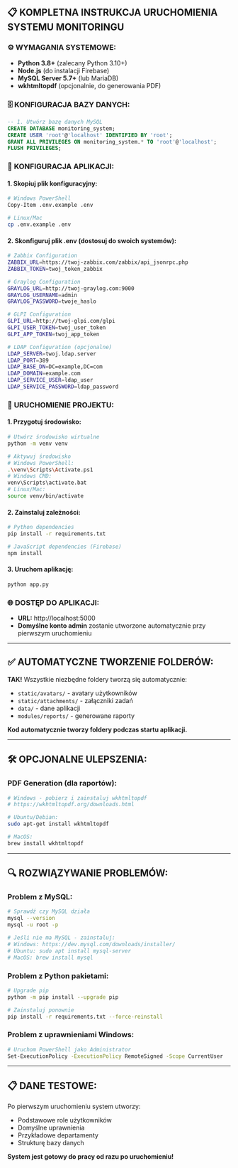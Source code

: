 ## 📋 **KOMPLETNA INSTRUKCJA URUCHOMIENIA SYSTEMU MONITORINGU**

### ⚙️ **WYMAGANIA SYSTEMOWE:**
- **Python 3.8+** (zalecany Python 3.10+)
- **Node.js** (do instalacji Firebase)
- **MySQL Server 5.7+** (lub MariaDB)
- **wkhtmltopdf** (opcjonalnie, do generowania PDF)

### 🗄️ **KONFIGURACJA BAZY DANYCH:**
```sql
-- 1. Utwórz bazę danych MySQL
CREATE DATABASE monitoring_system;
CREATE USER 'root'@'localhost' IDENTIFIED BY 'root';
GRANT ALL PRIVILEGES ON monitoring_system.* TO 'root'@'localhost';
FLUSH PRIVILEGES;
```

### 🔧 **KONFIGURACJA APLIKACJI:**

#### 1. **Skopiuj plik konfiguracyjny:**
```bash
# Windows PowerShell
Copy-Item .env.example .env

# Linux/Mac
cp .env.example .env
```

#### 2. **Skonfiguruj plik .env** (dostosuj do swoich systemów):
```bash
# Zabbix Configuration
ZABBIX_URL=https://twoj-zabbix.com/zabbix/api_jsonrpc.php
ZABBIX_TOKEN=twoj_token_zabbix

# Graylog Configuration  
GRAYLOG_URL=http://twoj-graylog.com:9000
GRAYLOG_USERNAME=admin
GRAYLOG_PASSWORD=twoje_haslo

# GLPI Configuration
GLPI_URL=http://twoj-glpi.com/glpi
GLPI_USER_TOKEN=twoj_user_token
GLPI_APP_TOKEN=twoj_app_token

# LDAP Configuration (opcjonalne)
LDAP_SERVER=twoj.ldap.server
LDAP_PORT=389
LDAP_BASE_DN=DC=example,DC=com
LDAP_DOMAIN=example.com
LDAP_SERVICE_USER=ldap_user
LDAP_SERVICE_PASSWORD=ldap_password
```

### 🚀 **URUCHOMIENIE PROJEKTU:**

#### 1. **Przygotuj środowisko:**
```bash
# Utwórz środowisko wirtualne
python -m venv venv

# Aktywuj środowisko
# Windows PowerShell:
.\venv\Scripts\Activate.ps1
# Windows CMD:
venv\Scripts\activate.bat
# Linux/Mac:
source venv/bin/activate
```

#### 2. **Zainstaluj zależności:**
```bash
# Python dependencies
pip install -r requirements.txt

# JavaScript dependencies (Firebase)
npm install
```

#### 3. **Uruchom aplikację:**
```bash
python app.py
```

### 🌐 **DOSTĘP DO APLIKACJI:**
- **URL:** http://localhost:5000
- **Domyślne konto admin** zostanie utworzone automatycznie przy pierwszym uruchomieniu

---

## ✅ **AUTOMATYCZNE TWORZENIE FOLDERÓW:**

**TAK!** Wszystkie niezbędne foldery tworzą się automatycznie:
- `static/avatars/` - avatary użytkowników  
- `static/attachments/` - załączniki zadań
- `data/` - dane aplikacji
- `modules/reports/` - generowane raporty

**Kod automatycznie tworzy foldery podczas startu aplikacji.**

---

## 🛠️ **OPCJONALNE ULEPSZENIA:**

### PDF Generation (dla raportów):
```bash
# Windows - pobierz i zainstaluj wkhtmltopdf
# https://wkhtmltopdf.org/downloads.html

# Ubuntu/Debian:
sudo apt-get install wkhtmltopdf

# MacOS:
brew install wkhtmltopdf
```

---

## 🔍 **ROZWIĄZYWANIE PROBLEMÓW:**

### Problem z MySQL:
```bash
# Sprawdź czy MySQL działa
mysql --version
mysql -u root -p

# Jeśli nie ma MySQL - zainstaluj:
# Windows: https://dev.mysql.com/downloads/installer/
# Ubuntu: sudo apt install mysql-server
# MacOS: brew install mysql
```

### Problem z Python pakietami:
```bash
# Upgrade pip
python -m pip install --upgrade pip

# Zainstaluj ponownie
pip install -r requirements.txt --force-reinstall
```

### Problem z uprawnieniami Windows:
```bash
# Uruchom PowerShell jako Administrator
Set-ExecutionPolicy -ExecutionPolicy RemoteSigned -Scope CurrentUser
```

---

## 📋 **DANE TESTOWE:**
Po pierwszym uruchomieniu system utworzy:
- Podstawowe role użytkowników
- Domyślne uprawnienia  
- Przykładowe departamenty
- Strukturę bazy danych

**System jest gotowy do pracy od razu po uruchomieniu!**